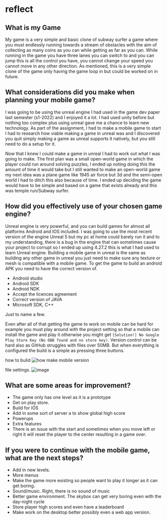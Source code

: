 # reflect

## What is my Game

My game is a very simple and basic clone of subway surfer a game where you must endlessly running towards a stream of obstacles with the aim of collecting as many coins as you can while getting as far as you can. While running in the game you have three lanes you can switch to and you can jump this is all the control you have, you cannot change your speed you cannot move in any other direction.
As mentioned, this is a very simple clone of the game only having the game loop in but could be worked on in future.


## What considerations did you make when planning your mobile game?
I was going to be using the unreal engine I had used in the game dev paper last semester (s1-2022) and I enjoyed it a lot. I had used unity before but nothing too complex plus using unreal gave me a chance to learn new technology. As part of the assignment, I had to make a mobile game to start I had to research how viable making a game in unreal was and I discovered you quit simply making a game as unreal supports it natively, but you still need to do a setup for it. 

Now that I knew I could make a game in unreal I had to work out what I was going to make. The first plan was a small open-world game in which the player could run around solving puzzles, I ended up noting doing this the amount of time it would take but I still wanted to make an open-world game my next idea was a plane game like 1945 air force but 3d and the semi-open world I had to ditch this also because of time. I ended up deciding the game would have to be simple and based on a game that exists already and this was temple run/Subway surfer.



## How did you effectively use of your chosen game engine?
Unreal engine is very powerful, and you can build games for almost all platforms Android and IOS included. I was going to use the most recent version of the engine Unreal 5 but my pc at home could barely run it and to my understanding, there is a bug in the engine that can sometimes cause your project to corrupt so I ended up using 4.27.2 this is what I had used to learn Unreal engine. Building a mobile game in unreal is the same as building any other game in unreal you just need to make sure any texture or mesh is compatible with a mobile game. 
To get the game to build an android APK you need to have the correct version of.
-	Android studio 
-	Android SDK
-	Android NDK
-	Accept the licences agreement 
-	Correct version of JAVA 
-	Microsoft SDK, C++ 


Just to name a few.

Even after all of that getting the game to work on mobile can be hard for example you must play around with the project setting so that a mobile can install the game and play it otherwise you might get  `[Solution!] No Google Play Store Key (No OBB found and no store key)`. Version control can be hard also as GitHub struggles with files over 50MB. But when everything is configured the build is a simple as pressing three buttons.

how to bulid
![how make mobile version](https://user-images.githubusercontent.com/55121777/202082121-986f5b0f-31f1-4eef-b62b-c06c2a003ad9.png)


file settings.
![image](https://user-images.githubusercontent.com/55121777/202081942-945bf779-849f-441c-b20f-d062640c357a.png)

## What are some areas for improvement?
-	The game only has one level as it is a prototype 
-	Get on play store. 
-	Build for IOS 
-	Add in some sort of server a to show global high score
-	Powerups 
-	Extra features 
-	There is an issue with the start and sometimes when you move left or right it will reset the player to the center resulting in a game over.


## If you were to continue with the mobile game, what are the next steps?

-	Add in new levels. 
-	More menus 
-	Make the game more existing so people want to play it longer as it can get boring.
-	Sound/music. Right, there is no sound of music 
-	Better game environment. The skybox can get very boring even with the day-night cycle 
-	Store player high scores and even have a leaderboard
-	Make work on the desktop better possibly even a web app version.


